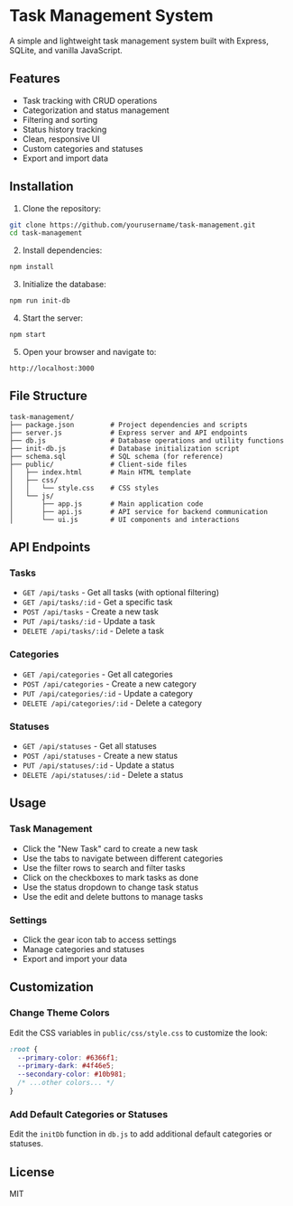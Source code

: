 # Task Management System

A simple and lightweight task management system built with Express, SQLite, and vanilla JavaScript.

## Features

- Task tracking with CRUD operations
- Categorization and status management
- Filtering and sorting
- Status history tracking
- Clean, responsive UI
- Custom categories and statuses
- Export and import data

## Installation

1. Clone the repository:
```bash
git clone https://github.com/yourusername/task-management.git
cd task-management
```

2. Install dependencies:
```bash
npm install
```

3. Initialize the database:
```bash
npm run init-db
```

4. Start the server:
```bash
npm start
```

5. Open your browser and navigate to:
```
http://localhost:3000
```

## File Structure

```
task-management/
├── package.json         # Project dependencies and scripts
├── server.js            # Express server and API endpoints
├── db.js                # Database operations and utility functions
├── init-db.js           # Database initialization script
├── schema.sql           # SQL schema (for reference)
├── public/              # Client-side files
│   ├── index.html       # Main HTML template
│   ├── css/
│   │   └── style.css    # CSS styles
│   └── js/
│       ├── app.js       # Main application code
│       ├── api.js       # API service for backend communication
│       └── ui.js        # UI components and interactions
```

## API Endpoints

### Tasks
- `GET /api/tasks` - Get all tasks (with optional filtering)
- `GET /api/tasks/:id` - Get a specific task
- `POST /api/tasks` - Create a new task
- `PUT /api/tasks/:id` - Update a task
- `DELETE /api/tasks/:id` - Delete a task

### Categories
- `GET /api/categories` - Get all categories
- `POST /api/categories` - Create a new category
- `PUT /api/categories/:id` - Update a category
- `DELETE /api/categories/:id` - Delete a category

### Statuses
- `GET /api/statuses` - Get all statuses
- `POST /api/statuses` - Create a new status
- `PUT /api/statuses/:id` - Update a status
- `DELETE /api/statuses/:id` - Delete a status

## Usage

### Task Management
- Click the "New Task" card to create a new task
- Use the tabs to navigate between different categories
- Use the filter rows to search and filter tasks
- Click on the checkboxes to mark tasks as done
- Use the status dropdown to change task status
- Use the edit and delete buttons to manage tasks

### Settings
- Click the gear icon tab to access settings
- Manage categories and statuses
- Export and import your data

## Customization

### Change Theme Colors
Edit the CSS variables in `public/css/style.css` to customize the look:

```css
:root {
  --primary-color: #6366f1;
  --primary-dark: #4f46e5;
  --secondary-color: #10b981;
  /* ...other colors... */
}
```

### Add Default Categories or Statuses
Edit the `initDb` function in `db.js` to add additional default categories or statuses.

## License

MIT